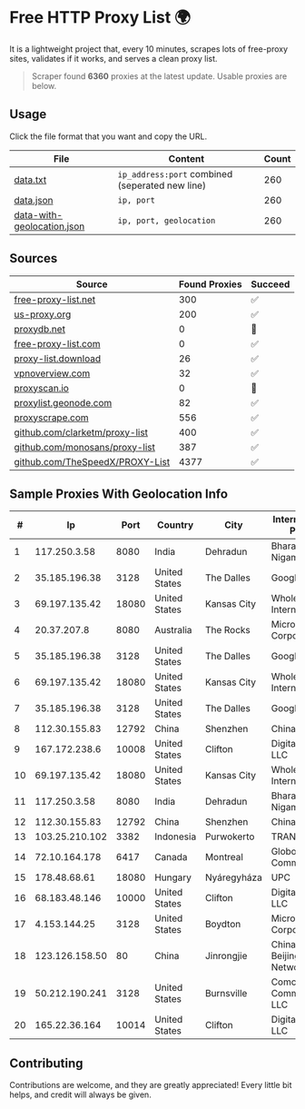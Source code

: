 
# Free HTTP Proxy List 🌍

It is a lightweight project that, every 10 minutes, scrapes lots of free-proxy sites, validates if it works, and serves a clean proxy list.


> Scraper found **6360** proxies at the latest update. Usable proxies are below.

## Usage

Click the file format that you want and copy the URL.


|File|Content|Count|
|----|-------|-----|
|[data.txt](https://raw.githubusercontent.com/themiralay/Proxy-List-World/master/data.txt)|`ip_address:port` combined (seperated new line)|260|
|[data.json](https://raw.githubusercontent.com/themiralay/Proxy-List-World/master/data.json)|`ip, port`|260|
|[data-with-geolocation.json](https://raw.githubusercontent.com/themiralay/Proxy-List-World/master/data-with-geolocation.json)|`ip, port, geolocation`|260|

## Sources

|Source|Found Proxies|Succeed|
|------|-------------|-------|
|[free-proxy-list.net](https://free-proxy-list.net)|300|✅|
|[us-proxy.org](https://www.us-proxy.org)|200|✅|
|[proxydb.net](http://proxydb.net)|0|🚫|
|[free-proxy-list.com](https://free-proxy-list.com/?page=&port=&type%5B%5D=http&type%5B%5D=https&up_time=0&search=Search)|0|✅|
|[proxy-list.download](https://www.proxy-list.download/HTTP)|26|✅|
|[vpnoverview.com](https://vpnoverview.com/privacy/anonymous-browsing/free-proxy-servers)|32|✅|
|[proxyscan.io](https://www.proxyscan.io)|0|🚫|
|[proxylist.geonode.com](https://proxylist.geonode.com/api/proxy-list?limit=300&page=1&sort_by=lastChecked&sort_type=desc&protocols=http,https)|82|✅|
|[proxyscrape.com](https://api.proxyscrape.com/v2/?request=displayproxies&protocol=http&timeout=10000&country=all&ssl=all&anonymity=all)|556|✅|
|[github.com/clarketm/proxy-list](https://raw.githubusercontent.com/clarketm/proxy-list/master/proxy-list-raw.txt)|400|✅|
|[github.com/monosans/proxy-list](https://raw.githubusercontent.com/monosans/proxy-list/main/proxies/http.txt)|387|✅|
|[github.com/TheSpeedX/PROXY-List](https://raw.githubusercontent.com/TheSpeedX/PROXY-List/master/http.txt)|4377|✅|


## Sample Proxies With Geolocation Info

|#|Ip|Port|Country|City|Internet Service Provider|
|-|--|----|-------|----|-------------------------|
|1|117.250.3.58|8080|India|Dehradun|Bharat Sanchar Nigam Ltd|
|2|35.185.196.38|3128|United States|The Dalles|Google LLC|
|3|69.197.135.42|18080|United States|Kansas City|WholeSale Internet|
|4|20.37.207.8|8080|Australia|The Rocks|Microsoft Corporation|
|5|35.185.196.38|3128|United States|The Dalles|Google LLC|
|6|69.197.135.42|18080|United States|Kansas City|WholeSale Internet|
|7|35.185.196.38|3128|United States|The Dalles|Google LLC|
|8|112.30.155.83|12792|China|Shenzhen|China Mobile|
|9|167.172.238.6|10008|United States|Clifton|DigitalOcean, LLC|
|10|69.197.135.42|18080|United States|Kansas City|WholeSale Internet|
|11|117.250.3.58|8080|India|Dehradun|Bharat Sanchar Nigam Ltd|
|12|112.30.155.83|12792|China|Shenzhen|China Mobile|
|13|103.25.210.102|3382|Indonesia|Purwokerto|TRANSDATA|
|14|72.10.164.178|6417|Canada|Montreal|GloboTech Communications|
|15|178.48.68.61|18080|Hungary|Nyáregyháza|UPC|
|16|68.183.48.146|10000|United States|Clifton|DigitalOcean, LLC|
|17|4.153.144.25|3128|United States|Boydton|Microsoft Corporation|
|18|123.126.158.50|80|China|Jinrongjie|China Unicom Beijing Province Network|
|19|50.212.190.241|3128|United States|Burnsville|Comcast Cable Communications, LLC|
|20|165.22.36.164|10014|United States|Clifton|DigitalOcean, LLC|



## Contributing

Contributions are welcome, and they are greatly appreciated! Every
little bit helps, and credit will always be given.

